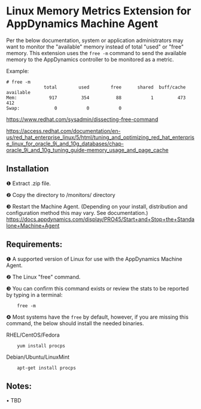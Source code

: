 # Linux Memory Metrics Extension for AppDynamics Machine Agent

Per the below documentation, system or application administrators may want to monitor the "available" memory instead of total "used" or "free" memory. This extension uses the ``` free -m ``` command to send the available memory to the AppDynamics controller to be monitored as a metric.

Example:
```
# free -m
              total        used        free      shared  buff/cache   available
Mem:            917         354          88           1         473         412
Swap:             0           0           0
```

https://www.redhat.com/sysadmin/dissecting-free-command

https://access.redhat.com/documentation/en-us/red_hat_enterprise_linux/5/html/tuning_and_optimizing_red_hat_enterprise_linux_for_oracle_9i_and_10g_databases/chap-oracle_9i_and_10g_tuning_guide-memory_usage_and_page_cache

## Installation
❶ Extract .zip file.

❷ Copy the  directory to <AppD-Machine-Agent-Dir>/monitors/ directory

❸ Restart the Machine Agent. (Depending on your install, distribution and configuration method this may vary. See documentation.)
    https://docs.appdynamics.com/display/PRO45/Start+and+Stop+the+Standalone+Machine+Agent

## Requirements:
❶ A supported version of Linux for use with the AppDynamics Machine Agent.

❷ The Linux "free" command.

❸ You can confirm this command exists or review the stats to be reported by typing in a terminal:

```
    free -m
```  
  
❹ Most systems have the ```free``` by default, however, if you are missing this command, the below should install the needed binaries.

RHEL/CentOS/Fedora
``` 
    yum install procps
 ```
Debian/Ubuntu/LinuxMint
```
    apt-get install procps
```

## Notes:
• TBD
